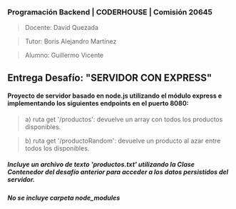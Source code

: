 ### Programación Backend | CODERHOUSE | Comisión 20645

> Docente: David Quezada

> Tutor: Boris Alejandro Martínez

> Alumno: Guillermo Vicente

##  Entrega Desafío: "SERVIDOR CON EXPRESS"

#### Proyecto de servidor basado en node.js utilizando el módulo express e implementando los siguientes endpoints en el puerto 8080:

> a) ruta get '/productos': devuelve un array con todos los productos disponibles.

> b) ruta get '/productoRandom': devuelve un producto al azar entre todos los disponibles.

##### Incluye un archivo de texto 'productos.txt' utilizando la Clase Contenedor del desafío anterior para acceder a los datos persistidos del servidor.

##### No se incluye carpeta node_modules